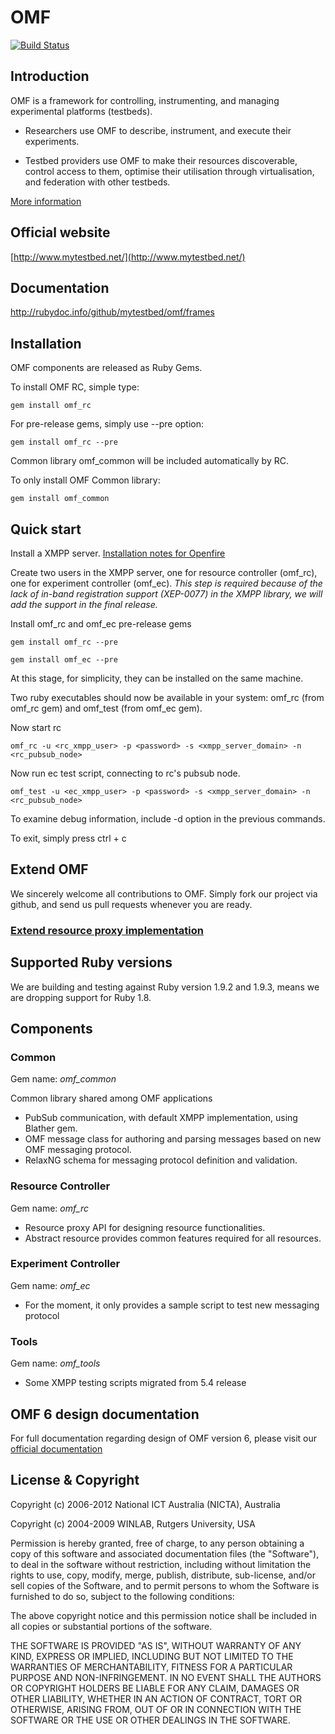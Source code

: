 # OMF

[![Build Status](https://secure.travis-ci.org/mytestbed/omf.png)](http://travis-ci.org/mytestbed/omf)

## Introduction

OMF is a framework for controlling, instrumenting, and managing experimental platforms (testbeds).

* Researchers use OMF to describe, instrument, and execute their experiments.

* Testbed providers use OMF to make their resources discoverable, control access to them, optimise their utilisation through virtualisation, and federation with other testbeds.

[More information](https://omf.mytestbed.net/projects/omf/wiki/Introduction)

## Official website

[http://www.mytestbed.net/](http://www.mytestbed.net/)

## Documentation

http://rubydoc.info/github/mytestbed/omf/frames

## Installation

OMF components are released as Ruby Gems.

To install OMF RC, simple type:

    gem install omf_rc

For pre-release gems, simply use --pre option:

    gem install omf_rc --pre

Common library omf\_common will be included automatically by RC.

To only install OMF Common library:

    gem install omf_common

## Quick start

Install a XMPP server. [Installation notes for Openfire](https://omf.mytestbed.net/projects/omf/wiki/Installation_Guide_54#Configuring-XMPP)

Create two users in the XMPP server, one for resource controller (omf\_rc), one for experiment controller (omf\_ec). *This step is required because of the lack of in-band registration support (XEP-0077) in the XMPP library, we will add the support in the final release.*

Install omf\_rc and omf\_ec pre-release gems

    gem install omf_rc --pre

    gem install omf_ec --pre

At this stage, for simplicity, they can be installed on the same machine.

Two ruby executables should now be available in your system: omf\_rc (from omf\_rc gem) and omf\_test (from omf\_ec gem).

Now start rc

    omf_rc -u <rc_xmpp_user> -p <password> -s <xmpp_server_domain> -n <rc_pubsub_node>

Now run ec test script, connecting to rc's pubsub node.

    omf_test -u <ec_xmpp_user> -p <password> -s <xmpp_server_domain> -n <rc_pubsub_node>

To examine debug information, include -d option in the previous commands.

To exit, simply press ctrl + c

## Extend OMF

We sincerely welcome all contributions to OMF. Simply fork our project via github, and send us pull requests whenever you are ready.

### [Extend resource proxy implementation](http://rubydoc.info/github/mytestbed/omf/file/doc/RESOURCE_PROXY.md)

## Supported Ruby versions

We are building and testing against Ruby version 1.9.2 and 1.9.3, means we are dropping support for Ruby 1.8.

## Components

### Common

Gem name: *omf\_common*

Common library shared among OMF applications

* PubSub communication, with default XMPP implementation, using Blather gem.
* OMF message class for authoring and parsing messages based on new OMF messaging protocol.
* RelaxNG schema for messaging protocol definition and validation.

### Resource Controller

Gem name: *omf\_rc*

* Resource proxy API for designing resource functionalities.
* Abstract resource provides common features required for all resources.

### Experiment Controller

Gem name: *omf\_ec*

* For the moment, it only provides a sample script to test new messaging protocol

### Tools

Gem name: *omf\_tools*

* Some XMPP testing scripts migrated from 5.4 release

## OMF 6 design documentation

For full documentation regarding design of OMF version 6, please visit our [official documentation](http://omf.mytestbed.net/projects/omf/wiki/Architectural_Foundation)

## License & Copyright

Copyright (c) 2006-2012 National ICT Australia (NICTA), Australia

Copyright (c) 2004-2009 WINLAB, Rutgers University, USA

Permission is hereby granted, free of charge, to any person obtaining a copy of this software and associated documentation files (the "Software"), to deal
in the software without restriction, including without limitation the rights to use, copy, modify, merge, publish, distribute, sub-license, and/or sell
copies of the Software, and to permit persons to whom the Software is furnished to do so, subject to the following conditions:

The above copyright notice and this permission notice shall be included in all copies or substantial portions of the software.

THE SOFTWARE IS PROVIDED "AS IS", WITHOUT WARRANTY OF ANY KIND, EXPRESS OR IMPLIED, INCLUDING BUT NOT LIMITED TO THE WARRANTIES OF MERCHANTABILITY, FITNESS FOR A PARTICULAR PURPOSE AND NON-INFRINGEMENT. IN NO EVENT SHALL THE AUTHORS OR COPYRIGHT HOLDERS BE LIABLE FOR ANY CLAIM, DAMAGES OR OTHER LIABILITY, WHETHER IN AN ACTION OF CONTRACT, TORT OR OTHERWISE, ARISING FROM, OUT OF OR IN CONNECTION WITH THE SOFTWARE OR THE USE OR OTHER DEALINGS IN THE SOFTWARE.
